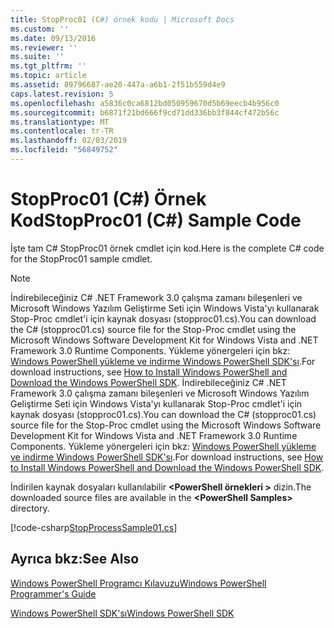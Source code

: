 ```yaml
---
title: StopProc01 (C#) örnek kodu | Microsoft Docs
ms.custom: ''
ms.date: 09/13/2016
ms.reviewer: ''
ms.suite: ''
ms.tgt_pltfrm: ''
ms.topic: article
ms.assetid: 89796687-ae20-447a-a6b1-2f51b559d4e9
caps.latest.revision: 5
ms.openlocfilehash: a5836c0ca6812bd050959670d5b69eecb4b956c0
ms.sourcegitcommit: b6871f21bd666f9cd71dd336bb3f844cf472b56c
ms.translationtype: MT
ms.contentlocale: tr-TR
ms.lasthandoff: 02/03/2019
ms.locfileid: "56849752"
---
```

# <a name="stopproc01-c-sample-code"></a><span data-ttu-id="a3f12-102">StopProc01 (C#) Örnek Kod</span><span class="sxs-lookup"><span data-stu-id="a3f12-102">StopProc01 (C#) Sample Code</span></span>

<span data-ttu-id="a3f12-103">İşte tam C# StopProc01 örnek cmdlet için kod.</span><span class="sxs-lookup"><span data-stu-id="a3f12-103">Here is the complete C# code for the StopProc01 sample cmdlet.</span></span>

> [!NOTE]
> <span data-ttu-id="a3f12-104">İndirebileceğiniz C# .NET Framework 3.0 çalışma zamanı bileşenleri ve Microsoft Windows Yazılım Geliştirme Seti için Windows Vista'yı kullanarak Stop-Proc cmdlet'i için kaynak dosyası (stopproc01.cs).</span><span class="sxs-lookup"><span data-stu-id="a3f12-104">You can download the C# (stopproc01.cs) source file for the Stop-Proc cmdlet using the Microsoft Windows Software Development Kit for Windows Vista and .NET Framework 3.0 Runtime Components.</span></span> <span data-ttu-id="a3f12-105">Yükleme yönergeleri için bkz: [Windows PowerShell yükleme ve indirme Windows PowerShell SDK'sı](/powershell/developer/installing-the-windows-powershell-sdk).</span><span class="sxs-lookup"><span data-stu-id="a3f12-105">For download instructions, see [How to Install Windows PowerShell and Download the Windows PowerShell SDK](/powershell/developer/installing-the-windows-powershell-sdk).</span></span>
> <span data-ttu-id="a3f12-106">İndirebileceğiniz C# .NET Framework 3.0 çalışma zamanı bileşenleri ve Microsoft Windows Yazılım Geliştirme Seti için Windows Vista'yı kullanarak Stop-Proc cmdlet'i için kaynak dosyası (stopproc01.cs).</span><span class="sxs-lookup"><span data-stu-id="a3f12-106">You can download the C# (stopproc01.cs) source file for the Stop-Proc cmdlet using the Microsoft Windows Software Development Kit for Windows Vista and .NET Framework 3.0 Runtime Components.</span></span> <span data-ttu-id="a3f12-107">Yükleme yönergeleri için bkz: [Windows PowerShell yükleme ve indirme Windows PowerShell SDK'sı](/powershell/developer/installing-the-windows-powershell-sdk).</span><span class="sxs-lookup"><span data-stu-id="a3f12-107">For download instructions, see [How to Install Windows PowerShell and Download the Windows PowerShell SDK](/powershell/developer/installing-the-windows-powershell-sdk).</span></span>
>
> <span data-ttu-id="a3f12-108">İndirilen kaynak dosyaları kullanılabilir  **\<PowerShell örnekleri >** dizin.</span><span class="sxs-lookup"><span data-stu-id="a3f12-108">The downloaded source files are available in the **\<PowerShell Samples>** directory.</span></span>

[!code-csharp[StopProcessSample01.cs](../../powershell-sdk-samples/SDK-2.0/csharp/StopProcessSample01/StopProcessSample01.cs#L11-L212 "StopProcessSample01.cs")]

## <a name="see-also"></a><span data-ttu-id="a3f12-109">Ayrıca bkz:</span><span class="sxs-lookup"><span data-stu-id="a3f12-109">See Also</span></span>

[<span data-ttu-id="a3f12-110">Windows PowerShell Programcı Kılavuzu</span><span class="sxs-lookup"><span data-stu-id="a3f12-110">Windows PowerShell Programmer's Guide</span></span>](./windows-powershell-programmer-s-guide.md)

[<span data-ttu-id="a3f12-111">Windows PowerShell SDK'sı</span><span class="sxs-lookup"><span data-stu-id="a3f12-111">Windows PowerShell SDK</span></span>](../windows-powershell-reference.md)